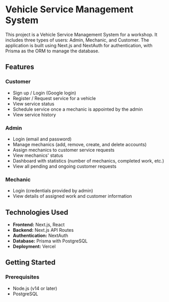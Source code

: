 # Vehicle Service Management System

This project is a Vehicle Service Management System for a workshop. It includes three types of users: Admin, Mechanic, and Customer. The application is built using Next.js and NextAuth for authentication, with Prisma as the ORM to manage the database.

## Features

### Customer
- Sign up / Login (Google login)
- Register / Request service for a vehicle
- View service status
- Schedule service once a mechanic is appointed by the admin
- View service history

### Admin
- Login (email and password)
- Manage mechanics (add, remove, create, and delete accounts)
- Assign mechanics to customer service requests
- View mechanics' status
- Dashboard with statistics (number of mechanics, completed work, etc.)
- View all pending and ongoing customer requests

### Mechanic
- Login (credentials provided by admin)
- View details of assigned work and customer information

## Technologies Used

- **Frontend:** Next.js, React
- **Backend:** Next.js API Routes
- **Authentication:** NextAuth
- **Database:** Prisma with PostgreSQL
- **Deployment:** Vercel

## Getting Started

### Prerequisites

- Node.js (v14 or later)
- PostgreSQL
